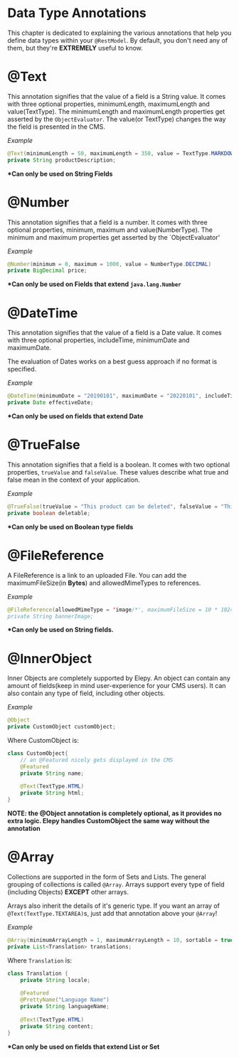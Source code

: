 # Data Type Annotations
This chapter is dedicated to explaining the various annotations that help you define data types within your `@RestModel`.
By default, you don't need any of them, but they're __EXTREMELY__ useful to know.
# @Text

This annotation signifies that the value of a field is a String value. It comes with three optional properties, minimumLength, maximumLength and value(TextType). The minimumLength and maximumLength properties get asserted by the `ObjectEvaluator`. The value(or TextType) changes the way the field is presented in the CMS.

_Example_
```java
@Text(minimumLength = 50, maximumLength = 350, value = TextType.MARKDOWN)
private String productDescription;
```

__*Can only be used on String Fields__

# @Number
This annotation signifies that a field is a number. It comes with three optional properties, minimum, maximum and value(NumberType). The minimum and maximum properties get asserted by the `ObjectEvaluator'

_Example_
```java
@Number(minimum = 0, maximum = 1000, value = NumberType.DECIMAL)
private BigDecimal price;
```
__*Can only be used on Fields that extend `java.lang.Number`__

# @DateTime
This annotation signifies that the value of a field is a Date value. It comes with three optional properties, includeTime, minimumDate and maximumDate. 

The evaluation of Dates works on a best guess approach if no format is specified.


_Example_
```java
@DateTime(minimumDate = "20190101", maximumDate = "20220101", includeTime = true, format ="yyyyMMdd")
private Date effectiveDate;
```

__*Can only be used on fields that extend Date__

# @TrueFalse
This annotation signifies that a field is a boolean. It comes with two optional properties, `trueValue` and `falseValue`. These values describe what true and false mean in the context of your application.

_Example_
```java
@TrueFalse(trueValue = "This product can be deleted", falseValue = "This product can't be deleted")
private boolean deletable;
```
__*Can only be used on Boolean type fields__


# @FileReference
A FileReference is a link to an uploaded File.
You can add the maximumFileSize(in __Bytes__) and allowedMimeTypes to references.

_Example_
```java
@FileReference(allowedMimeType = 'image/*', maximumFileSize = 10 * 1024 * 1024)
private String bannerImage;
```

__*Can only be used on String fields.__

# @InnerObject
Inner Objects are completely supported by Elepy.
An object can contain any amount of fields(keep in mind user-experience for your CMS users). 
It can also contain any type of field, including other objects.

_Example_
```java
@Object
private CustomObject customObject;
```

Where CustomObject is:

```java
class CustomObject{ 
    // an @Featured nicely gets displayed in the CMS
    @Featured
    private String name;
    
    @Text(TextType.HTML)
    private String html;
}
```

__NOTE: the @Object annotation is completely optional, as it provides no extra logic. Elepy handles CustomObject the same way without the annotation__

# @Array
Collections are supported in the form of Sets and Lists. The general grouping of collections is called `@Array`.
Arrays support every type of field (including Objects) __EXCEPT__ other arrays.

Arrays also inherit the details of it's generic type. If you want an array of `@Text(TextType.TEXTAREA)`s, just add that annotation above your `@Array`!

_Example_
```java
@Array(minimumArrayLength = 1, maximumArrayLength = 10, sortable = true)
private List<Translation> translations;
```

Where `Translation` is:

```java
class Translation {
    private String locale;
    
    @Featured
    @PrettyName("Language Name")
    private String languageName;
    
    @Text(TextType.HTML)
    private String content;
}
```

__*Can only be used on fields that extend List or Set__
